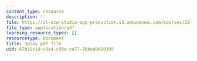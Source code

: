 ```yaml
---
content_type: resource
description: ''
file: https://ol-ocw-studio-app-production.s3.amazonaws.com/courses/18-01sc-single-variable-calculus-fall-2010/67b19c10c9a4c39aca777bbed0690395_JXPe2J069c.pdf
file_type: application/pdf
learning_resource_types: []
resourcetype: Document
title: 3play pdf file
uid: 67b19c10-c9a4-c39a-ca77-7bbed0690395
---
```

